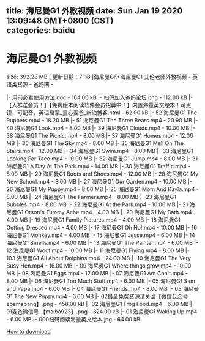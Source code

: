 
title: 海尼曼G1 外教视频
date: Sun Jan 19 2020 13:09:48 GMT+0800 (CST)    
categories: baidu
---

# 海尼曼G1 外教视频
size: 392.28 MB
 [ 更新日期：7-18 ]海尼曼GK+海尼曼G1 艾伦老师外教视频 - 英语类资源 - 爸妈网 -
 
|- 用前必看使用方法.doc - 164.00 kB
|- 扫码加入爸妈论坛.png - 112.00 kB
|- 【入群送会员！】【免费绘本阅读软件会员招募中！】内置海量英文绘本！可点读，可配音，英语启蒙_童心麦爸_新浪博客.html - 62.00 kB
|- 52 海尼曼G1 The Puppets.mp4 - 18.20 MB
|- 51 海尼曼G1 The Three Bears.mp4 - 20.90 MB
|- 40 海尼曼G1 Look.mp4 - 8.00 MB
|- 39 海尼曼G1 Clouds.mp4 - 10.00 MB
|- 38 海尼曼G1 The Picnic.mp4 - 8.00 MB
|- 37 海尼曼G1 Homes.mp4 - 12.00 MB
|- 36 海尼曼G1 The Sky.mp4 - 8.00 MB
|- 35 海尼曼G1 Meli On The Stairs.mp4 - 12.00 MB
|- 34 海尼曼G1 Swim.mp4 - 8.00 MB
|- 33 海尼曼G1 Looking For Taco.mp4 - 10.00 MB
|- 32 海尼曼G1 Jump.mp4 - 8.00 MB
|- 31 海尼曼G1 A Day At The Park.mp4 - 14.00 MB
|- 30 海尼曼G1 Traffic.mp4 - 8.00 MB
|- 29 海尼曼G1 Boots and Shoes.mp4 - 12.00 MB
|- 28 海尼曼G1 My New School.mp4 - 8.00 MB
|- 27 海尼曼G1 Our Garden.mp4 - 10.00 MB
|- 26 海尼曼G1 My Puppy.mp4 - 8.00 MB
|- 25 海尼曼G1 Mom And Kayla.mp4 - 8.00 MB
|- 24 海尼曼G1 The Farmers.mp4 - 8.00 MB
|- 23 海尼曼G1 Bubbles.mp4 - 8.00 MB
|- 22 海尼曼G1 At the Park.mp4 - 10.00 MB
|- 21 海尼曼G1 Orson's Tummy Ache.mp4 - 4.00 MB
|- 20 海尼曼G1 My Bath.mp4 - 4.00 MB
|- 19 海尼曼G1 Family Pictures.mp4 - 4.00 MB
|- 18 海尼曼G1 Getting Dressed.mp4 - 4.00 MB
|- 17 海尼曼G1 Oh No!.mp4 - 10.00 MB
|- 16 海尼曼G1 Monkey.mp4 - 4.00 MB
|- 15 海尼曼G1 Jesse.mp4 - 6.00 MB
|- 14 海尼曼G1 Smells.mp4 - 6.00 MB
|- 13 海尼曼G1 The Painter.mp4 - 6.00 MB
|- 12 海尼曼G1 Woof.mp4 - 10.00 MB
|- 11 海尼曼G1 Flying.mp4 - 8.00 MB
|- 103 海尼曼G1 All About Dolphins.mp4 - 24.00 MB
|- 10 海尼曼G1 The Very Busy Hen.mp4 - 16.00 MB
|- 09 海尼曼G1 Where things grow.mp4 - 10.00 MB
|- 08 海尼曼G1 Eggs.mp4 - 12.00 MB
|- 07 海尼曼G1 Ant Can't.mp4 - 8.00 MB
|- 06 海尼曼G1 Too Much Stuff.mp4 - 6.00 MB
|- 05 海尼曼G1 Sam and Papa.mp4 - 6.00 MB
|- 04 海尼曼G1 Friends.mp4 - 8.00 MB
|- 03 海尼曼G1 The New Puppy.mp4 - 6.00 MB
|- 02最全免费资源请关注【微信公众号ebamabang】.png - 458.00 kB
|- 02 海尼曼G1 Frog Food.mp4 - 6.00 MB
|- 01麦爸微信号 【maiba923】.png - 324.00 kB
|- 01 海尼曼G1 Waking Up.mp4 - 6.00 MB
|- 000扫码阅读海量英文绘本.jpg - 64.00 kB

[How to download](https://bpcam.bemobtrk.com/go/2ceec3aa-1ca2-46d6-b9ff-aaa5c184517c?jno=933)